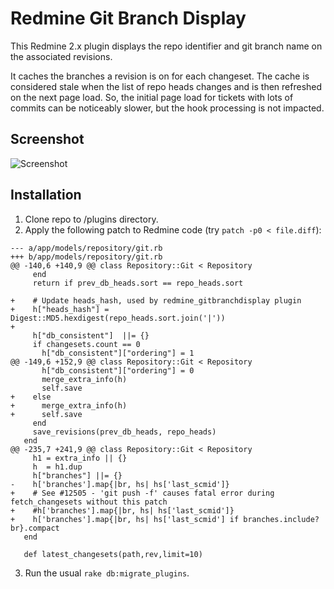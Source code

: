 # Redmine Git Branch Display

This Redmine 2.x plugin displays the repo identifier and git branch name on the associated revisions.

It caches the branches a revision is on for each changeset. The cache is considered stale when the
list of repo heads changes and is then refreshed on the next page load. So, the initial page load for
tickets with lots of commits can be noticeably slower, but the hook processing is not impacted.

## Screenshot
![Screenshot](http://content.screencast.com/users/colinmollenhour/folders/Jing/media/16c3f751-ec90-465f-840e-7360da646b56/2015-10-01_1015.png)

## Installation

1. Clone repo to /plugins directory.
2. Apply the following patch to Redmine code (try `patch -p0 < file.diff`):
```
--- a/app/models/repository/git.rb
+++ b/app/models/repository/git.rb
@@ -140,6 +140,9 @@ class Repository::Git < Repository
     end
     return if prev_db_heads.sort == repo_heads.sort

+    # Update heads_hash, used by redmine_gitbranchdisplay plugin
+    h["heads_hash"] = Digest::MD5.hexdigest(repo_heads.sort.join('|'))
+
     h["db_consistent"]  ||= {}
     if changesets.count == 0
       h["db_consistent"]["ordering"] = 1
@@ -149,6 +152,9 @@ class Repository::Git < Repository
       h["db_consistent"]["ordering"] = 0
       merge_extra_info(h)
       self.save
+    else
+      merge_extra_info(h)
+      self.save
     end
     save_revisions(prev_db_heads, repo_heads)
   end
@@ -235,7 +241,9 @@ class Repository::Git < Repository
     h1 = extra_info || {}
     h  = h1.dup
     h["branches"] ||= {}
-    h['branches'].map{|br, hs| hs['last_scmid']}
+    # See #12505 - 'git push -f' causes fatal error during fetch_changesets without this patch
+    #h['branches'].map{|br, hs| hs['last_scmid']}
+    h['branches'].map{|br, hs| hs['last_scmid'] if branches.include? br}.compact
   end

   def latest_changesets(path,rev,limit=10)
```

3. Run the usual `rake db:migrate_plugins`.
